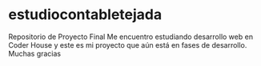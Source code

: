 # estudiocontabletejada
Repositorio de Proyecto Final
Me encuentro estudiando desarrollo web en Coder House y este es mi proyecto que aún está en fases de desarrollo.
Muchas gracias
